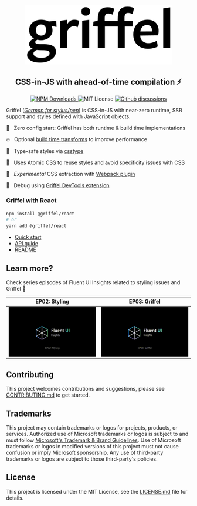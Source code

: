 <!-- DOCTOC SKIP -->

<div align="center">
  <picture>
    <source media="(prefers-color-scheme: dark)" srcset="./ghdocs/images/griffel-light.png">
    <img width="400" alt="Griffel's logo" src="./ghdocs/images/griffel-dark.png">
  </picture>
</div>

<h2 align="center">CSS-in-JS with ahead-of-time compilation ⚡️</h2>
<p align="center">
  <a href="https://www.npmjs.com/package/@griffel/react">
    <img alt="NPM Downloads" src="https://img.shields.io/npm/dm/@griffel/react.svg?style=flat"/>
  </a>
  <img alt="MIT License" src="https://img.shields.io/github/license/microsoft/griffel"/>
  <a href="https://github.com/microsoft/griffel/discussions">
    <img alt="Github discussions" src="https://img.shields.io/github/discussions/microsoft/griffel" />
  </a>
</p>

Griffel ([_German for stylus/pen_](https://en.wiktionary.org/wiki/Griffel)) is CSS-in-JS with near-zero runtime, SSR support and styles defined with JavaScript objects.

🚀 &nbsp; Zero config start: Griffel has both runtime & build time implementations

🔥 &nbsp; Optional [build time transforms](./packages/webpack-loader) to improve performance

💪 &nbsp; Type-safe styles via [csstype](https://github.com/frenic/csstype)

🧩 &nbsp; Uses Atomic CSS to reuse styles and avoid specificity issues with CSS

📝 &nbsp; _Experimental_ CSS extraction with [Webpack plugin](./packages/webpack-extraction-plugin)

🐞 &nbsp; Debug using [Griffel DevTools extension](https://chrome.google.com/webstore/detail/griffel-devtools/bejhagjehnpgagkaaeehdpdadmffbigb)

### Griffel with React

```bash
npm install @griffel/react
# or
yarn add @griffel/react
```

- [Quick start](https://griffel.js.org/react/install)
- [API guide](https://griffel.js.org/react/api/make-styles)
- [README](./packages/react)

## Learn more?

Check series episodes of Fluent UI Insights related to styling issues and Griffel 🎥

|                                                                                                           EP02: Styling                                                                                                           |                                                                                                           EP03: Griffel                                                                                                           |
| :-------------------------------------------------------------------------------------------------------------------------------------------------------------------------------------------------------------------------------: | :-------------------------------------------------------------------------------------------------------------------------------------------------------------------------------------------------------------------------------: |
| <a href="https://learn.microsoft.com/en-us/shows/fluent-ui-insights/fluent-ui-insights-styling?utm_source=github" target="_blank"><img src="ghdocs/medias/fluentui-ep02-preview.gif" alt="Watch EP02: Styling" width="240" /></a> | <a href="https://learn.microsoft.com/en-us/shows/fluent-ui-insights/fluent-ui-insights-griffel?utm_source=github" target="_blank"><img src="ghdocs/medias/fluentui-ep03-preview.gif" alt="Watch EP03: Griffel" width="240" /></a> |

## Contributing

This project welcomes contributions and suggestions, please see [CONTRIBUTING.md](./CONTRIBUTING.md) to get started.

## Trademarks

This project may contain trademarks or logos for projects, products, or services. Authorized use of Microsoft
trademarks or logos is subject to and must follow
[Microsoft's Trademark & Brand Guidelines](https://www.microsoft.com/en-us/legal/intellectualproperty/trademarks/usage/general).
Use of Microsoft trademarks or logos in modified versions of this project must not cause confusion or imply Microsoft sponsorship.
Any use of third-party trademarks or logos are subject to those third-party's policies.

## License

This project is licensed under the MIT License, see the [LICENSE.md](LICENSE.md) file for details.
